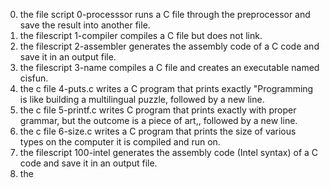 0. the file script 0-processsor runs a C file through the preprocessor and save the result into another file.
1. the filescript 1-compiler compiles a C file but does not link.
2. the filescript 2-assembler generates the assembly code of a C code and save it in an output file.
3. the filescript 3-name compiles a C file and creates an executable named cisfun.
4. the c file 4-puts.c writes a C program that prints exactly "Programming is like building a multilingual puzzle, followed by a new line.
5. the c file 5-printf.c writes C program that prints exactly with proper grammar, but the outcome is a piece of art,, followed by a new line.
6. the c file 6-size.c writes a C program that prints the size of various types on the computer it is compiled and run on.
7. the filescript 100-intel generates the assembly code (Intel syntax) of a C code and save it in an output file.
8. the 